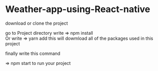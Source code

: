 # Weather-app-using-React-native

download or clone the project

go to Project directory 
write 
=> npm install  
Or write
=> yarn add 
this will dowmload all of the packages used in this project

finally write this command

=> npm start 
to run your project 
